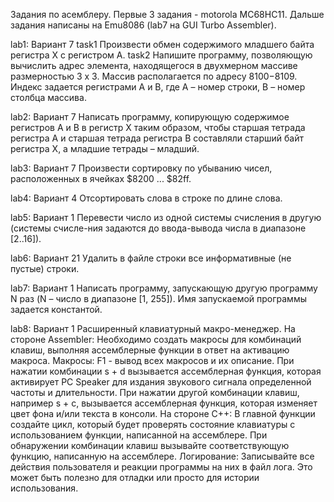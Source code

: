 Задания по асемблеру. Первые 3 задания - motorola MC68HC11. Дальше задания написаны на Emu8086 (lab7 на GUI Turbo Assembler).

lab1:
Вариант 7
task1
Произвести обмен содержимого младшего байта регистра X с регистром А.
task2
Напишите программу, позволяющую вычислить адрес элемента, находящегося в двухмерном массиве размерностью 3 x 3. Массив располагается по адресу $8100-$8109. Индекс задается регистрами А и В, где А – номер строки, B – номер столбца массива.

lab2:
Вариант 7
Написать программу, копирующую содержимое регистров A и B в регистр X таким образом, чтобы старшая тетрада регистра А и старшая тетрада регистра В составляли старший байт регистра X, а младшие тетрады – младший.

lab3:
Вариант 7
Произвести сортировку по убыванию чисел, расположенных в ячейках $8200 ... $82ff.

lab4:
Вариант 4
Отсортировать слова в строке по длине слова.

lab5:
Вариант 1
Перевести число из одной системы счисления в другую (системы счисле-ния задаются до ввода-вывода числа в диапазоне [2..16]).

lab6:
Вариант 21
Удалить в файле строки все информативные (не пустые) строки.

lab7:
Вариант 1
Написать программу, запускающую другую программу N раз (N – число в диапазоне [1, 255]). Имя запускаемой программы задается константой.

lab8:
Вариант 1
Расширенный клавиатурный макро-менеджер.
На стороне Assembler: 
Необходимо создать макросы для комбинаций клавиш, выполняя ассемблерные функции в ответ на активацию макроса.
Макросы:
F1 - вывод всех макросов и их описание.
При нажатии комбинации s + d вызывается ассемблерная функция, которая активирует PC Speaker для издания звукового сигнала определенной частоты и длительности.
При нажатии другой комбинации клавиш, например s + c, вызывается ассемблерная функция, которая изменяет цвет фона и/или текста в консоли.
На стороне C++:
В главной функции создайте цикл, который будет проверять состояние клавиатуры с использованием функции, написанной на ассемблере. При обнаружении комбинации клавиш вызывайте соответствующую функцию, написанную на ассемблере.
Логирование: Записывайте все действия пользователя и реакции программы на них в файл лога. Это может быть полезно для отладки или просто для истории использования.

